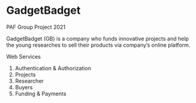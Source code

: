 # GadgetBadget
PAF Group Project 2021

GadgetBadget (GB) is a company who funds innovative projects and help the young researches to
sell their products via company’s online platform.

Web Services
1.	Authentication & Authorization
2.	Projects
3.	Researcher
4.	Buyers
5.	Funding & Payments

